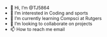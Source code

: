 - 👋 Hi, I’m @TJ5864
- 👀 I’m interested in Coding and sports
- 🌱 I’m currently learning Compsci at Rutgers
- 💞️ I’m looking to collaborate on projects 
- 📫 How to reach me email

<!---
TJ5864/TJ5864 is a ✨ special ✨ repository because its `README.md` (this file) appears on your GitHub profile.
You can click the Preview link to take a look at your changes.
--->
